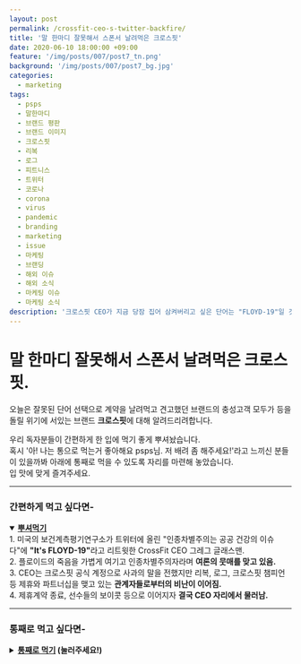 ```yaml
---
layout: post
permalink: /crossfit-ceo-s-twitter-backfire/
title: '말 한마디 잘못해서 스폰서 날려먹은 크로스핏'
date: 2020-06-10 18:00:00 +09:00
feature: '/img/posts/007/post7_tn.png'
background: '/img/posts/007/post7_bg.jpg'
categories:
  - marketing
tags:
  - psps
  - 말한마디
  - 브랜드 평판
  - 브랜드 이미지
  - 크로스핏
  - 리복
  - 로그
  - 피트니스
  - 트위터
  - 코로나
  - corona
  - virus
  - pandemic
  - branding
  - marketing
  - issue
  - 마케팅
  - 브랜딩
  - 해외 이슈
  - 해외 소식
  - 마케팅 이슈
  - 마케팅 소식
description: '크로스핏 CEO가 지금 당잠 집어 삼켜버리고 싶은 단어는 "FLOYD-19"일 것이다.'
---
```


# 말 한마디 잘못해서 스폰서 날려먹은 크로스핏.

오늘은 잘못된 단어 선택으로 계약을 날려먹고 견고했던 브랜드의 충성고객 모두가 등을 돌릴 위기에 서있는 브랜드 **크로스핏**에 대해 알려드리려합니다.

우리 독자분들이 간편하게 한 입에 먹기 좋게 뿌셔놨습니다.<br>
혹시 '아! 나는 통으로 먹는거 좋아해요 psps님. 저 배려 좀 해주세요!'라고 느끼신 분들이 있을까봐 아래에 통째로 먹을 수 있도록 자리를 마련해 놓았습니다.<br>
입 맛에 맞게 즐겨주세요.

<hr class = 'hr_img'>

### 간편하게 먹고 싶다면-

<details open>
<summary><strong><u>뿌셔먹기</u></strong></summary>
<div markdown = "1">
1. 미국의 보건계측평기연구소가 트위터에 올린 "인종차별주의는 공공 건강의 이슈다"에 <strong>"It's FLOYD-19"</strong>라고 리트윗한 CrossFit CEO 그레그 글래스맨.<br>
2. 플로이드의 죽음을 가볍게 여기고 인종차별주의자라며 <strong>여론의 뭇매를 맞고 있음.</strong><br>
3. CEO는 크로스핏 공식 계정으로 사과의 말을 전했지만 리복, 로그, 크로스핏 챔피언 등 제휴와 파트너십을 맺고 있는 <strong>관계자들로부터의 비난이 이어짐.</strong><br>
4. 제휴계약 종료, 선수들의 보이콧 등으로 이어지자 <strong>결국 CEO 자리에서 물러남.</strong>
</div>
</details>
<hr class = 'hr_img'>




### 통째로 먹고 싶다면-

<details>
<summary><strong><u>통째로 먹기</u> (눌러주세요!)</strong></summary>
<div markdown = "1">

<br>
## 말 한마디로 파트너십 날려먹은 브랜드, 크로스핏

크로스핏(CrossFit)이란 미국 Greg Glassman이 만든 운동방법론인 동시에 피트니스 클럽 브랜드입니다.

<img src = "/img/posts/007/crossfit_logo.jpeg" alt = '크로스핏 로고' class = 'img_center'/>


크로스핏 운동은 일반 헬스장에서 오늘은 상체, 내일은 하체 이렇게 특정 근육을 집중적으로 개발하는게 아니고

"파워리프팅의 '최대근력', 역도의 '파워', 육상의 '스피드' 기계 체조의 '협응력'... 서로 다른 영역을 한 데 모으니 장비도 다양해진다. [아령](https://ko.wikipedia.org/wiki/아령)과 [역기](https://ko.wikipedia.org/wiki/바벨) 이외에도 크로스핏 체육관에는 케틀벨, 메디신볼, 우드링, [샌드백](https://ko.wikipedia.org/wiki/샌드백), 타이어, 심지어 밧줄 등 다양한 운동장비들이 즐비하다."(출처: 위키백과)

운동은 일반 학원처럼 **1시간 동안** 하는데 크로스핏이 인기가 있는 이유는 **다양한 영역의 운동**들을 경험해볼 수 있으며 여기에 **게임요소**(경쟁)를 더해 참여자들에게 동기를 부여해 고강도 **운동을 재밌게** 할 수 있습니다.

이런 요소들 때문에 많은 인기를 끌어 2019년 크로스핏과 제휴를 맺은 운동점이 15,200개 생겨났습니다. 그리고 2007년부터 매년 The CrossFit Games를 개최해 크로스핏 스포츠게임을 만들어 팬들에게 도전정신을 불타오르게 했습니다. 하지만 규모가 점점 커지다보니 생기는 재정적인 문제로 2011년부터 리복과 타이틀 스폰서를 체결해 TV 중계를 하며 수익을 만들어냈죠.

## 문제의 사건

그런 리복이 최근 크로스핏 CEO의 트위터 한 마디 때문에 계약을 더 이상 연장하지 않겠다고 한 **사건**이 생겼습니다.

2020년 6월 6일(*사진 속 날짜는 미국시간보다 빠른 곳에서 캡쳐되었기 때문에 다른 것. 6월 6일이 맞음*) 보건계측평가연구소(Institue For Health Metircs and Evaluation, IHME)에서 Director 크리스토퍼 머레이(Christopher Murray)의 지지선언문 링크를 공유하면서 시작되었는데요. "Racism is a public health issue"(인종차별주의는 공중 건강 문제다)라는 제목의 글이었습니다. 같은 날 이를 본 CrossFit의 CEO인 그레그 글래스맨은 해당 글에 **"It's FLOYD-19"**(이건 플로이드-19이야)라며 리트윗했던 게 문제가 된건데요.

<img src = '/img/posts/007/greg_twitter.jpg' class = 'img_center' alt = 'IMHE가 "인종차별주의는 공중의 건강 문제다"라고 올린 트위터에 크로스핏 CEO가 문제의 리트윗을 했다'/>

Floyd는 [이전 포스트: 블랙라이브즈매터. 전세계가 지지하다.](https://psps.world/blm-worldwide/)에서 다룬 2020년 5월 25일 백인 경찰이 숨질 때까지 무릎으로 목을 눌러 사망한 흑인 남성의 이름입니다. 현재 전세계에 퍼진 블랙라이브즈매터 시위를 마치 전세계 700만명의 감염자와 40만명이 넘는 사망자를 야기한 COVID-19와 같은 전염병으로 동일시한 듯한 뉘앙스를 풍겨 외신들은 물론 크로스핏 내부 커뮤니티에서도 비판이 커졌습니다. 그는 **인종차별자**라며 비난하고 **플로이드의 죽음을 가볍게 만들었다**라는 비판 또한 받았습니다.

## Reebok 반응

이 트윗을 본 크로스핏의 메인 스폰서로서 10년 독점 계약을 맺은 Reebok은

> *“Our partnership with CrossFit HQ comes to an end later this year. Recently, we have been in discussions regarding a new agreement, however, in light of recent events, we have made the decision to **end our partnership** with CrossFit HQ.”<br>
> "크로스핏과의 파트너십은 이번 년으로 끝나게된다. 최근 새로운 계약에 대해 이야기를 나누는 중이었다. 그러나 최근에 발생한 이슈로 크로스핏 본사와의 **파트너십을 끊기로 결정**했다."*

## ROGUE 반응

2010년부터 CrossFit Games의 메인 장비 제공 업체이자 역도 바벨, 플레이드, 크로스핏 박스 등 피트니스 관련  장비 제조 및 유통 업체인 로그 피트니스도 Glassman의 트윗에

> *“Rogue does not support the latest statements made by the CrossFit CEO, Greg Glassman.
> His comments are unacceptable under all conditions."<br>
> "우린 크로스핏 CEO 그레그 글래스맨의 가장 최근 발언을 지지하지 않습니다.
> 그의 발언은 그 어떤 조건으로도 절대 받아들일 수 없습니다."*

<img class = 'img_center' src = "/img/posts/007/rogue_out.png" alt = "크로스핏 CEO의 발언에 크게 실망해 크로스핏 대회 스폰서를 그만할 것이며 앞으로의 크로스핏 행보가 파트너십에 영향을 줄것이다라고 말하는 피트니스 기구 제작 및 공급 업체 로그"/>

이어 2020년 ROGUE Invitational(크로스핏 대회)에 **CrossFit 로고를 제외**할 것이며 앞으로 크로스핏 대회에 장비 스폰서가 될지 말지는 **CrossFit 리더십의 향후 태도에 달려있다**고 못 박았습니다.

## 크로스핏 선수들의 반응

CrossFit Games 4회 우승자이자 크로스핏의 대표 인물인 Rich Froning은

<img class = 'img_center' src = "/img/posts/007/rich_disappointed.png" alt = "크로스핏 게임 4회 우승자 리치 프로닝이 인스타그램에 크로스핏 CEO를 비판하는 내용의 영상을 업로드"/>

그의 140만명 팔로워에게 우리 모두가 뭉쳐야 하는 시기에 균열을 야기하는 냉담한 발언을 하는 리더십에 충성심을 유지하기 불가능하다라며 크로스핏 CEO를 비판했습니다.

크로스핏 게임 3회 우승자인 티아 클레어는 크로스핏과 함께하는 미래가 불투명하다, 크로스핏의 향후 방향성에 달려있다고 130만 팔로워에게 전했습니다.

<img class = 'img_center' src = "/img/posts/007/tia_disappointed.png" alt = "크로스핏 3회 우승자 티어 클레어가 인스타그램 팔로워들에게 크로스핏 CEO의 트위터 관련 내용을 언급한다"/>

### 보이콧하는 선수들

비판에서 멈추지 않고 아예 대회 출전을 포기하는 선수들도 나타났는데요. Chandler Smith, Noah Olsen 그리고 Kristi Eramo는 I'm out 사진을 포스팅하며 많은 고민 끝에 대회 출전 포기 의사를 전한다 밝혔습니다. 그들의 출전의사는 **앞으로의 크로스핏 행보**에 달려있다고도 전했습니다.

<img class = 'img_center' src = '/img/posts/007/crossfit_imout.png' alt = "검은색 배경에 쓰여진 I'm out. 크로스핏 선수들이 대회 출전을 보이콧하는 사진을 인스타그램에 포스트"/>

결국 트윗 이후 3일간 비판이 이어지자 Glassman은 6월 10일 CEO에서 **ex-CEO**가 되었습니다.

## 크로스핏 CEO는 진짜 인종차별주의자인가?

<u><strong>그렇지 않습니다.</strong></u>

<img class = 'img_center' src = "/img/posts/007/glassman_twitter_retwit.png" alt = '그레그 글래스맨의 논란의 트위터와 리트윗'/>

그는 IHME을 향해 "너네들이 잘못 만든 (전염병 확산 시뮬레이션)모델이 우릴 모두 가뒀는데 이젠 인종차별주의 해결 모델까지 만드시겠다? 조지 플로이드를 죽인 잔인한 살인이 전국 시위로 번졌다. 격리조치만으로 모든 연령과 모든 정치적 제도 아래 의심, 불신, 그리고 폭동의 흐름이 동반됐다"라고 했습니다.

### 왜 IHME를 비난해?

그가 IHME를 비난하는 이유는 트럼프 미국 대통령이 quarantine 조치를 결정하는데 IHME의 모델이 중요 역할을 했기 때문인데요. 2020년 미국에서 COVID-19으로 인한 사망을 예측하는 모델을 발표했는데 많은 전문가들이 모델에 결함이 있음을 비판했습니다. 하지만 트럼프 행정부가 개발하는 전염병 가이드라인에 많은 영향을 끼쳤고 격리조치에 화가난 Greg Glassman은 예측하는 모델을 제대로 만들지도 못한 IHME의 최근 블랙라이브즈매터를 지지하는 트윗이 아니꼬왔던 겁니다.

그러나 그가 던졌던 부메랑이 그가 다시 잡을 수 없을 정도로 커져버렸습니다. IHME를 비판하려는 목적으로 내보낸 트윗 한 문장이 단단히 쌓아온 브랜드와  그 커뮤니티를 흔들어 무너트린 작은 날개짓이 된겁니다.

## 마무리

최근 장성규의 워크맨에서도 편집자가 실수로 일베 용어를 자막으로 달아 뭇매를 맞았던 적이 있었습니다. 그것이 의도적이지 않았다 하더라도 보는 사람 으로 하여금 다른 해석의 여지가 있는 단어 또는 문장을 사용해 브랜드에 피해를 입히는 일은 최대한 줄여야겠죠.

이번 크로스핏 트위터 사건을 통해 다시 한번 sns 또는 공식 석상에서 내뱉는 단어 하나하나에 주의를 기울이는 계기가 되었으면 좋겠습니다. 잘못된 단어 때문에 브랜드 이미지를 날려먹는 것만큼 억울한 일은 만들지 않아야겠죠.

이런 문제는 브랜드 홍보를 담당하는 마케터뿐만아니라 대표부터 말단 직원까지 모든 구성원들이 주의를 기울여야합니다. **단 한명의 잘못된 언행이 브랜드의 이미지를 바꿀 수 있으니까요.**

지금까지, 세상 마케팅 이슈를 뿌시고 다니는 PSPS였습니다.
</div>
</details>
<span>
<br><br>
</span>
